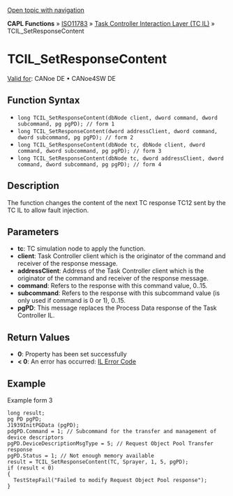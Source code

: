 [Open topic with navigation](../../../../../../CANoeDEFamily.htm#Topics/CAPLFunctions/ISO11783/ISOInteractionLayerTC/Functions/CAPLfunctionIso11783TCILSetResponseContent.md)

**CAPL Functions** » [ISO11783](../../CAPLfunctionsISO11783Overview.md) » [Task Controller Interaction Layer (TC IL)](../CAPLfunctionsISOILTCOverview.md) » TCIL_SetResponseContent

# TCIL_SetResponseContent

[Valid for](../../../../Shared/FeatureAvailability.md): CANoe DE • CANoe4SW DE

## Function Syntax

- `long TCIL_SetResponseContent(dbNode client, dword command, dword subcommand, pg pgPD); // form 1`
- `long TCIL_SetResponseContent(dword addressClient, dword command, dword subcommand, pg pgPD); // form 2`
- `long TCIL_SetResponseContent(dbNode tc, dbNode client, dword command, dword subcommand, pg pgPD); // form 3`
- `long TCIL_SetResponseContent(dbNode tc, dword addressClient, dword command, dword subcommand, pg pgPD); // form 4`

## Description

The function changes the content of the next TC response TC12 sent by the TC IL to allow fault injection.

## Parameters

- **tc**: TC simulation node to apply the function.
- **client**: Task Controller client which is the originator of the command and receiver of the response message.
- **addressClient**: Address of the Task Controller client which is the originator of the command and receiver of the response message.
- **command**: Refers to the response with this command value, 0..15.
- **subcommand**: Refers to the response with this subcommand value (is only used if command is 0 or 1), 0..15.
- **pgPD**: This message replaces the Process Data response of the Task Controller IL.

## Return Values

- **0**: Property has been set successfully
- **< 0**: An error has occurred: [IL Error Code](../../../CAPLfunctionsISOj1939ErrorCodes.md)

## Example

Example form 3

```plaintext
long result;
pg PD pgPD;
J1939InitPGData (pgPD);
pdgPD.Command = 1; // Subcommand for the transfer and management of device descriptors
pgPD.DeviceDescriptionMsgType = 5; // Request Object Pool Transfer response
pgPD.Status = 1; // Not enough memory available
result = TCIL_SetResponseContent(TC, Sprayer, 1, 5, pgPD);
if (result < 0)
{
  TestStepFail("Failed to modify Request Object Pool response");
}
```
